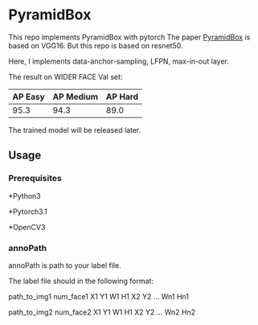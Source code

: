 # PyramidBox
This repo implements PyramidBox with pytorch
The paper [PyramidBox](https://arxiv.org/abs/1803.07737) is based on VGG16. But this repo is based on resnet50.

Here, I implements data-anchor-sampling, LFPN, max-in-out layer.

The result on WIDER FACE Val set:

AP Easy | AP Medium | AP Hard
--------|-----------|---------
  95.3  |    94.3   |  89.0   

The trained model will be released later.


## Usage
### Prerequisites

*Python3

*Pytorch3.1

*OpenCV3

### annoPath
annoPath is path to your label file.

The label file should in the following format:

path_to_img1 num_face1 X1 Y1 W1 H1 X2 Y2 ... Wn1 Hn1

path_to_img2 num_face2 X1 Y1 W1 H1 X2 Y2 ... Wn2 Hn2

